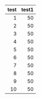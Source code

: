|   test |   test1 |
|-------:|--------:|
|      1 |      50 |
|      2 |      50 |
|      3 |      50 |
|      4 |      50 |
|      5 |      50 |
|      6 |      50 |
|      7 |      50 |
|      8 |      50 |
|      9 |      50 |
|     10 |      50 |
